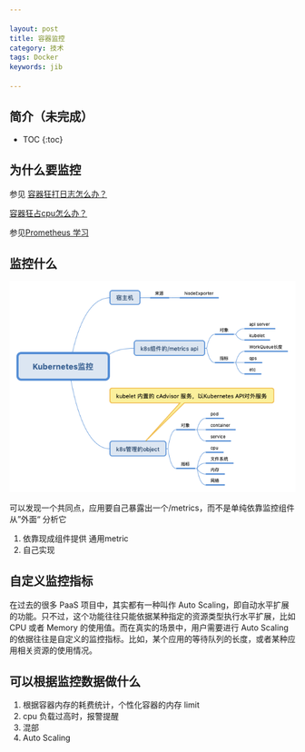 ```yaml
---

layout: post
title: 容器监控
category: 技术
tags: Docker
keywords: jib

---
```


## 简介（未完成）

* TOC
{:toc}


## 为什么要监控

参见 [容器狂打日志怎么办？](http://qiankunli.github.io/2019/03/05/container_log.html)

[容器狂占cpu怎么办？](http://qiankunli.github.io/2019/03/06/container_cpu.html)

参见[Prometheus 学习](http://qiankunli.github.io/2019/03/07/prometheus_intro.html)

## 监控什么

![](/public/upload/kubernetes/kubernetes_monitor.png)

可以发现一个共同点，应用要自己暴露出一个/metrics，而不是单纯依靠监控组件从”外面“ 分析它

1. 依靠现成组件提供 通用metric
2. 自己实现

## 自定义监控指标

在过去的很多 PaaS 项目中，其实都有一种叫作 Auto Scaling，即自动水平扩展的功能。只不过，这个功能往往只能依据某种指定的资源类型执行水平扩展，比如 CPU 或者 Memory 的使用值。而在真实的场景中，用户需要进行 Auto Scaling 的依据往往是自定义的监控指标。比如，某个应用的等待队列的长度，或者某种应用相关资源的使用情况。


## 可以根据监控数据做什么

1. 根据容器内存的耗费统计，个性化容器的内存 limit
2. cpu 负载过高时，报警提醒
3. 混部
4. Auto Scaling



